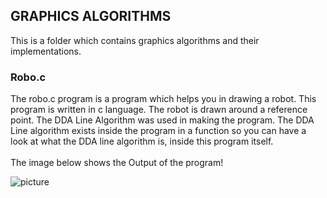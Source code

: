 ## GRAPHICS ALGORITHMS

This is a folder which contains graphics algorithms and their implementations.

### Robo.c

The robo.c program is a program which helps you in drawing a robot.
This program is written in c language.
The robot is drawn around a reference point. The DDA Line Algorithm was used in making the program.
The DDA Line algorithm exists inside the program in a function so you can have a look at what the DDA line algorithm is,
inside this program itself.<br><br>
The image below shows the Output of the program!

![picture](https://user-images.githubusercontent.com/26206171/33807711-e08a11ca-de00-11e7-8635-78aa0f8a2884.png)
